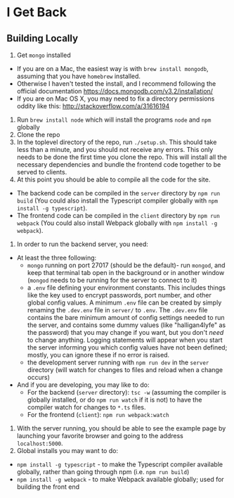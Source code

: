 # I Get Back

## Building Locally

1. Get `mongo` installed
  * If you are on a Mac, the easiest way is with `brew install mongodb`, assuming that you have `homebrew` installed.
  * Otherwise I haven't tested the install, and I recommend following the official documentation https://docs.mongodb.com/v3.2/installation/
  * If you are on Mac OS X, you may need to fix a directory permissions oddity like this: http://stackoverflow.com/a/31616194
1. Run `brew install node` which will install the programs `node` and `npm` globally
1. Clone the repo
1. In the toplevel directory of the repo, run `./setup.sh`. This should take less than a minute, and you should not receive any errors.  This only needs to be done the first time you clone the repo. This will install all the necessary dependencies and bundle the frontend code together to be served to clients.
1. At this point you should be able to compile all the code for the site.
  * The backend code can be compiled in the `server` directory by `npm run build` (You could also install the Typescript compiler globally with `npm install -g typescript`).
  * The frontend code can be compiled in the `client` directory by `npm run webpack` (You could also install Webpack globally with `npm install -g webpack`).
1. In order to run the backend server, you need:
  * At least the three following:
    * `mongo` running on port 27017 (should be the default)- run `mongod`, and keep that terminal tab open in the background or in another window (`mongod` needs to be running for the server to connect to it)
    * a `.env` file defining your environment constants.  This includes things like the key used to encrypt passwords, port number, and other global config values.  A minimum `.env` file can be created by simply renaming the `.dev.env` file in `server/` to `.env`.  The `.dev.env` file contains the bare minimum amount of config settings needed to run the server, and contains some dummy values (like "halligan4lyfe" as the password) that you may change if you want, but you don't *need* to change anything.  Logging statements will appear when you start the server informing you which config values have not been defined; mostly, you can ignore these if no error is raised.
    * the development server running with `npm run dev` in the `server` directory (will watch for changes to files and reload when a change occurs)
  * And if you are developing, you may like to do:
    * For the backend (`server` directory): `tsc -w` (assuming the compiler is globally installed, or do `npm run watch` if it is not) to have the compiler watch for changes to `*.ts` files.
    * For the frontend (`client`): `npm run webpack:watch`
1. With the server running, you should be able to see the example page by launching your favorite browser and going to the address `localhost:5000`.
1. Global installs you may want to do:
  * `npm install -g typescript` - to make the Typescript compiler available globally, rather than going through npm (i.e. `npm run build`)
  * `npm install -g webpack` - to make Webpack available globally; used for building the front end
